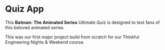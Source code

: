 # Quiz App

This **Batman: The Animated Series** Ultimate Quiz is designed to test fans of this beloved animated series.

This was our first major project build from scratch for our Thinkful Engineering Nights & Weekend course.